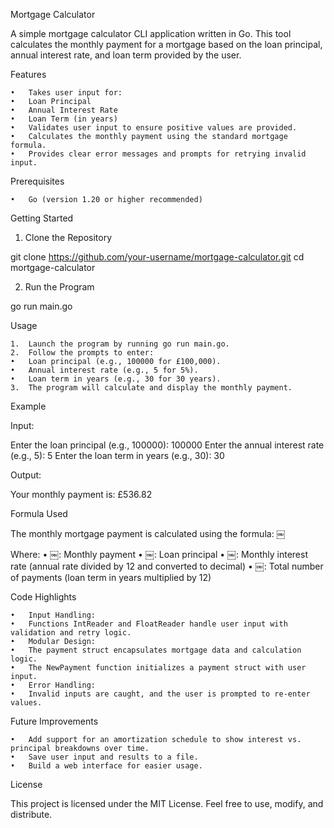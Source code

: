 Mortgage Calculator

A simple mortgage calculator CLI application written in Go. This tool calculates the monthly payment for a mortgage based on the loan principal, annual interest rate, and loan term provided by the user.

Features

	•	Takes user input for:
	•	Loan Principal
	•	Annual Interest Rate
	•	Loan Term (in years)
	•	Validates user input to ensure positive values are provided.
	•	Calculates the monthly payment using the standard mortgage formula.
	•	Provides clear error messages and prompts for retrying invalid input.

Prerequisites

	•	Go (version 1.20 or higher recommended)

Getting Started

1. Clone the Repository

git clone https://github.com/your-username/mortgage-calculator.git
cd mortgage-calculator

2. Run the Program

go run main.go

Usage

	1.	Launch the program by running go run main.go.
	2.	Follow the prompts to enter:
	•	Loan principal (e.g., 100000 for £100,000).
	•	Annual interest rate (e.g., 5 for 5%).
	•	Loan term in years (e.g., 30 for 30 years).
	3.	The program will calculate and display the monthly payment.

Example

Input:

Enter the loan principal (e.g., 100000): 100000
Enter the annual interest rate (e.g., 5): 5
Enter the loan term in years (e.g., 30): 30

Output:

Your monthly payment is: £536.82

Formula Used

The monthly mortgage payment is calculated using the formula:
￼

Where:
	•	￼: Monthly payment
	•	￼: Loan principal
	•	￼: Monthly interest rate (annual rate divided by 12 and converted to decimal)
	•	￼: Total number of payments (loan term in years multiplied by 12)

Code Highlights

	•	Input Handling:
	•	Functions IntReader and FloatReader handle user input with validation and retry logic.
	•	Modular Design:
	•	The payment struct encapsulates mortgage data and calculation logic.
	•	The NewPayment function initializes a payment struct with user input.
	•	Error Handling:
	•	Invalid inputs are caught, and the user is prompted to re-enter values.

Future Improvements

	•	Add support for an amortization schedule to show interest vs. principal breakdowns over time.
	•	Save user input and results to a file.
	•	Build a web interface for easier usage.

License

This project is licensed under the MIT License. Feel free to use, modify, and distribute.

